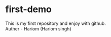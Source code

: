 # first-demo
This is my first repository and enjoy with github.
<br>
Auther - Hariom (Hariom singh)
